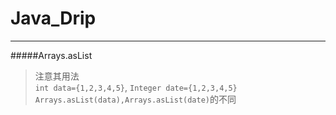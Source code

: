 # Java_Drip
***
#####Arrays.asList
>注意其用法  
`int data={1,2,3,4,5}`,
`Integer date={1,2,3,4,5}`  
`Arrays.asList(data),Arrays.asList(date)`的不同


